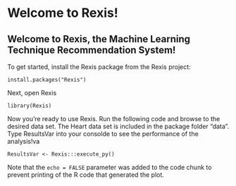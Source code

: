 Welcome to Rexis\!
================

## Welcome to Rexis, the Machine Learning Technique Recommendation System\!

To get started, install the Rexis package from the Rexis project:

``` install
install.packages("Rexis")
```

Next, open Rexis

``` open
library(Rexis)
```

Now you’re ready to use Rexis. Run the following code and browse to the
desired data set. The Heart data set is included in the package folder
“data”. Type ResultsVar into your consolde to see the performance of
the analysis\!va

``` use
ResultsVar <- Rexis:::execute_py()
```

Note that the `echo = FALSE` parameter was added to the code chunk to
prevent printing of the R code that generated the plot.
